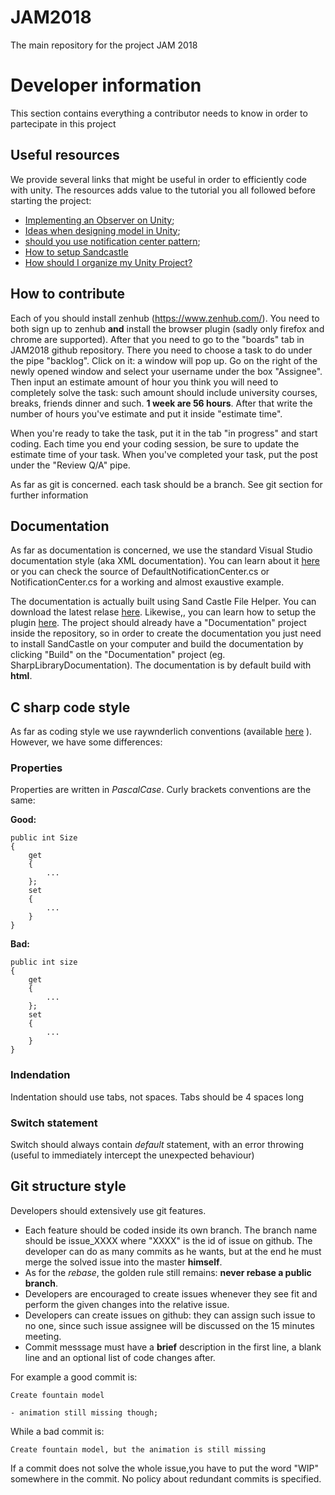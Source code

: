 # JAM2018
The main repository for the project JAM 2018

# Developer information

This section contains everything a contributor needs to know in order to partecipate in this project

## Useful resources

We provide several links that might be useful in order to efficiently code with unity. The resources adds value to the tutorial you all followed before starting the project:

 * [Implementing an Observer on Unity](http://www.habrador.com/tutorials/programming-patterns/3-observer-pattern/);
 * [Ideas when designing model in Unity](http://answers.unity3d.com/questions/365770/how-to-design-your-code-architecture-in-unity.html);
 * [should you use notification center pattern](https://softwareengineering.stackexchange.com/questions/22528/does-notification-center-pattern-encourage-good-or-bad-program-design);
 * [How to setup Sandcastle](https://randynghiem.wordpress.com/2015/06/18/how-to-set-up-sandcastle-help-file-builder-with-visual-studio-2015/)
 * [How should I organize my Unity Project?](http://blog.theknightsofunity.com/7-ways-keep-unity-project-organized/)

## How to contribute ##

Each of you should install zenhub (https://www.zenhub.com/). You need to both sign up to zenhub **and** install the browser plugin (sadly only firefox and chrome are supported).
After that you need to go to the "boards" tab in JAM2018 github repository. There you need to choose a task to do under the pipe "backlog". Click on it: a window will pop up. Go on the right of the newly opened window and select your username under the box "Assignee". Then input an estimate amount of hour you think you will need to completely solve the task: such amount should include university courses, breaks, friends dinner and such. **1 week are 56 hours**. After that write the number of hours you've estimate and put it inside "estimate time".

When you're ready to take the task, put it in the tab "in progress" and start coding. Each time you end your coding session, be sure to update the estimate time of your task. When you've completed your task, put the post under the "Review Q/A" pipe.

As far as git is concerned. each task should be a branch. See git section for further information

## Documentation

As far as documentation is concerned, we use the standard Visual Studio documentation style (aka XML documentation). You can learn about it [here](https://msdn.microsoft.com/en-us/library/b2s063f7(v=VS.100).aspx) or you can check the source of DefaultNotificationCenter.cs or NotificationCenter.cs for a working and almost exaustive example.

The documentation is actually built using Sand Castle File Helper. You can download the latest relase [here](https://github.com/EWSoftware/SHFB). Likewise,, you can learn how to setup the plugin [here](https://randynghiem.wordpress.com/2015/06/18/how-to-set-up-sandcastle-help-file-builder-with-visual-studio-2015/). The project should already have a "Documentation" project inside the repository, so in order to create the documentation you just need to install SandCastle on your computer and build the documentation by clicking "Build" on the "Documentation" project (eg. SharpLibraryDocumentation). The documentation is by default build with **html**.

## C sharp code style

As far as coding style we use raywnderlich conventions (available [here](https://github.com/raywenderlich/c-sharp-style-guide) ). However, we have some differences:

### Properties ###

Properties are written in *PascalCase*. Curly brackets conventions are the same:

**Good:**

	public int Size 
	{
		get 
		{
			...
		};
		set
		{
			...
		}
	}
	
**Bad:**

	public int size 
	{
		get 
		{
			...
		};
		set
		{
			...
		}
	}
	

### Indendation ###

Indentation should use tabs, not spaces. Tabs should be 4 spaces long

### Switch statement ###

Switch should always contain *default* statement, with an error throwing (useful to immediately intercept the unexpected behaviour)

## Git structure style ##

Developers should extensively use git features. 

 * Each feature should be coded inside its own branch. The branch name should be issue_XXXX where "XXXX" is the id of issue on github. 
	The developer can do as many commits as he wants, but at the end he must merge the solved issue into the master **himself**.
 * As for the *rebase*, the golden rule still remains: **never rebase a public branch**.
 * Developers are encouraged to create issues whenever they see fit and perform the given changes into the relative issue.
 * Developers can create issues on github: they can assign such issue to no one, since such issue assignee will be discussed on the 15 minutes meeting.
 * Commit messsage must have a **brief** description in the first line, a blank line and an optional list of code changes after.
 
 For example a good commit is:
 
	Create fountain model
	
	- animation still missing though;
	
While a bad commit is:

	Create fountain model, but the animation is still missing
	
If a commit does not solve the whole issue,you have to put the word "WIP" somewhere in the commit. No policy about redundant commits is specified.
